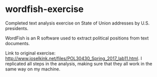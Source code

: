 # wordfish-exercise
Completed text analysis exercise on State of Union addresses by U.S. presidents.

WordFish is an R software used to extract political positions from text documents.

Link to original exercise: http://www.joselkink.net/files/POL30430_Spring_2017_lab11.html.
I replicated all steps in the analysis, making sure that they all work in the same way on my machine.